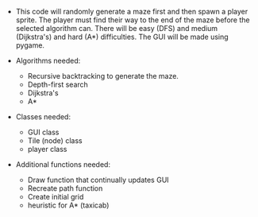 * This code will randomly generate a maze first and
  then spawn a player sprite. The player must find 
  their way to the end of the maze before the selected 
  algorithm can. There will be easy (DFS) and medium
  (Dijkstra's) and hard (A*) difficulties. The GUI
  will be made using pygame.

* Algorithms needed:
    * Recursive backtracking to generate the maze.
    * Depth-first search
    * Dijkstra's
    * A*

* Classes needed:
    * GUI class
    * Tile (node) class
    * player class

* Additional functions needed:
    * Draw function that continually updates GUI
    * Recreate path function
    * Create initial grid
    * heuristic for A* (taxicab)